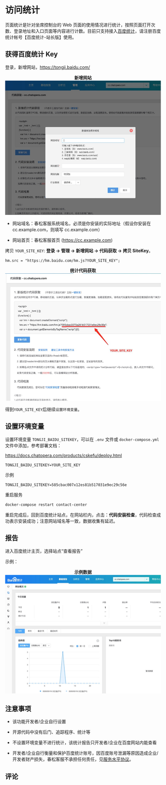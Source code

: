 # 访问统计

页面统计是针对坐席控制台的 Web 页面的使用情况进行统计，按照页面打开次数、登录地址和入口页面等内容进行计数。目前只支持接入[百度统计](https://tongji.baidu.com/)，请注册百度统计帐号【百度统计-站长版】使用。

## 获得百度统计 Key

登录，新增网站，https://tongji.baidu.com/

<p align="center">
    <b>新增网站</b>
    <img width="800" src="../../images/products/cosin/g23.jpg" alt="新增网站" />
</p>

- 网站域名：春松客服系统域名，必须是你安装的实际地址（假设你安装在 cc.example.com，则填写 cc.example.com）

- 网站首页：春松客服首页 (https://cc.example.com)

拷贝 `YOUR_SITE_KEY`: **登录 -> 管理 -> 新增网站 -> 代码获取 -> 拷贝 SiteKey**。

```说明
hm.src = "https://hm.baidu.com/hm.js?YOUR_SITE_KEY";
```

<p align="center">
    <b>统计代码获取</b>
    <img width="800" src="../../images/products/cosin/g25.jpg" alt="统计代码获取" />
</p>

得到`YOUR_SITE_KEY`后继续`设置环境变量`。

## 设置环境变量

设置环境变量 `TONGJI_BAIDU_SITEKEY`，可以在 `.env` 文件或 `docker-compose.yml` 文件中添加，参考部署文档：

https://docs.chatopera.com/products/cskefu/deploy.html

```环境变量
TONGJI_BAIDU_SITEKEY=YOUR_SITE_KEY
```

示例

```环境变量
TONGJI_BAIDU_SITEKEY=585cbac007x12es81b517031e9ec29c56e
```

重启服务

```Bash
docker-compose restart contact-center
```

重启完成后，回到百度统计站点，在网站栏内，点击：**代码安装检查**，代码检查成功表示安装成功；注意网站域名等一致，数据收集有延迟。

## 报告

进入百度统计主页，选择站点“查看报告”

示例：

<p align="center">
    <b>示例数据</b>
    <img width="800" src="../../images/products/cosin/g24.jpg" alt="示例数据" />
</p>

## 注意事项

- 该功能开发者/企业自行设置

- 开源代码中没有后门、追踪程序、统计等

- 不设置环境变量不进行统计，该统计报告只开发者/企业在百度网站内能查看

- 开发者/企业自行衡量和保护百度统计账号，因百度账号泄漏等原因造成企业/开发者财产损失，春松客服不承担任何责任，见[服务水平协议](https://docs.chatopera.com/products/cskefu/sla.html)。

## 评论

<script src="https://utteranc.es/client.js"
        repo="chatopera/docs"
        issue-term="pathname"
        label="Comment"
        theme="github-light"
        crossorigin="anonymous"
        async>
</script>
